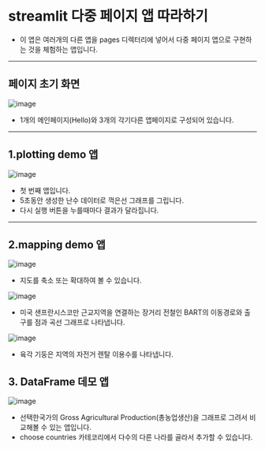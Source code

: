 # streamlit 다중 페이지 앱 따라하기

 * 이 앱은 여러개의 다른 앱을 pages 디렉터리에 넣어서 다중 페이지 앱으로 구현하는 것을 체험하는 앱입니다. 


---

## 페이지 초기 화면
![image](https://github.com/user-attachments/assets/f80c9cc3-b24d-4dd2-9e05-41bd628ae11f)

 * 1개의 메인페이지(Hello)와 3개의 각기다른 앱페이지로 구성되어 있습니다.

---

## 1.plotting demo 앱 
![image](https://github.com/user-attachments/assets/18c69831-2085-4a05-ad35-61dbbdb8d6ca)

* 첫 번째 앱입니다. 
* 5초동안 생성한 난수 데이터로 꺽은선 그래프를 그립니다.
* 다시 실행 버튼을 누를때마다 결과가 달라집니다.

---

## 2.mapping demo 앱 

![image](https://github.com/user-attachments/assets/d98101a1-9c07-4ee3-9dd1-5a89271798c1)

* 지도를 축소 또는 확대하여 볼 수 있습니다.


![image](https://github.com/user-attachments/assets/6c782ec3-2b12-44dd-8736-97cdab667521)


* 미국 샌프란시스코만 근교지역을 연결하는 장거리 전철인 BART의 이동경로와 출구를 점과 곡선 그래프로 나타냅니다.


![image](https://github.com/user-attachments/assets/032bbb41-f11b-4f18-9e21-71ce01b68636)

* 육각 기둥은 지역의 자전거 렌탈 이용수를 나타냅니다.



## 3. DataFrame 데모 앱 

![image](https://github.com/user-attachments/assets/76abac76-0441-4e0c-ae28-d2427c39f21e)

* 선택한국가의 Gross Agricultural Production(총농업생산)을 그래프로 그려서 비교해볼 수 있는 앱입니다.
* choose countries 카테코리에서 다수의 다른 나라를 골라서 추가할 수 있습니다.




